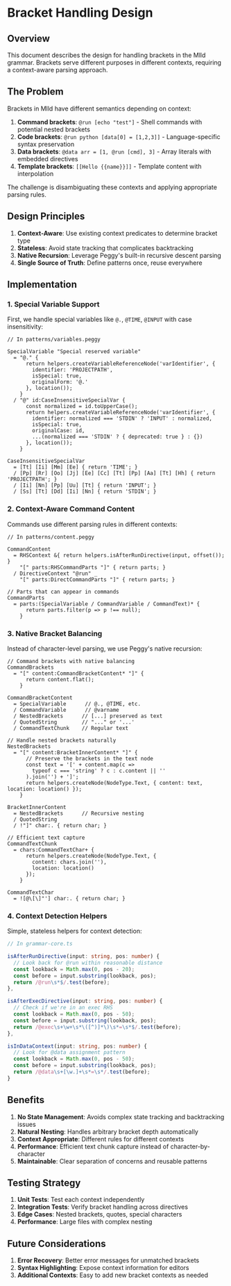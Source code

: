 # Bracket Handling Design

## Overview

This document describes the design for handling brackets in the Mlld grammar. Brackets serve different purposes in different contexts, requiring a context-aware parsing approach.

## The Problem

Brackets in Mlld have different semantics depending on context:

1. **Command brackets**: `@run [echo "test"]` - Shell commands with potential nested brackets
2. **Code brackets**: `@run python [data[0] = [1,2,3]]` - Language-specific syntax preservation
3. **Data brackets**: `@data arr = [1, @run [cmd], 3]` - Array literals with embedded directives
4. **Template brackets**: `[[Hello {{name}}]]` - Template content with interpolation

The challenge is disambiguating these contexts and applying appropriate parsing rules.

## Design Principles

1. **Context-Aware**: Use existing context predicates to determine bracket type
2. **Stateless**: Avoid state tracking that complicates backtracking
3. **Native Recursion**: Leverage Peggy's built-in recursive descent parsing
4. **Single Source of Truth**: Define patterns once, reuse everywhere

## Implementation

### 1. Special Variable Support

First, we handle special variables like `@.`, `@TIME`, `@INPUT` with case insensitivity:

```peggy
// In patterns/variables.peggy

SpecialVariable "Special reserved variable"
  = "@." {
      return helpers.createVariableReferenceNode('varIdentifier', {
        identifier: 'PROJECTPATH',
        isSpecial: true,
        originalForm: '@.'
      }, location());
    }
  / "@" id:CaseInsensitiveSpecialVar {
      const normalized = id.toUpperCase();
      return helpers.createVariableReferenceNode('varIdentifier', {
        identifier: normalized === 'STDIN' ? 'INPUT' : normalized,
        isSpecial: true,
        originalCase: id,
        ...(normalized === 'STDIN' ? { deprecated: true } : {})
      }, location());
    }

CaseInsensitiveSpecialVar
  = [Tt] [Ii] [Mm] [Ee] { return 'TIME'; }
  / [Pp] [Rr] [Oo] [Jj] [Ee] [Cc] [Tt] [Pp] [Aa] [Tt] [Hh] { return 'PROJECTPATH'; }
  / [Ii] [Nn] [Pp] [Uu] [Tt] { return 'INPUT'; }
  / [Ss] [Tt] [Dd] [Ii] [Nn] { return 'STDIN'; }
```

### 2. Context-Aware Command Content

Commands use different parsing rules in different contexts:

```peggy
// In patterns/content.peggy

CommandContent
  = RHSContext &{ return helpers.isAfterRunDirective(input, offset()); }
    "[" parts:RHSCommandParts "]" { return parts; }
  / DirectiveContext "@run" _
    "[" parts:DirectCommandParts "]" { return parts; }

// Parts that can appear in commands
CommandParts
  = parts:(SpecialVariable / CommandVariable / CommandText)* {
      return parts.filter(p => p !== null);
    }
```

### 3. Native Bracket Balancing

Instead of character-level parsing, we use Peggy's native recursion:

```peggy
// Command brackets with native balancing
CommandBrackets
  = "[" content:CommandBracketContent* "]" {
      return content.flat();
    }

CommandBracketContent
  = SpecialVariable      // @., @TIME, etc.
  / CommandVariable      // @varname
  / NestedBrackets      // [...] preserved as text
  / QuotedString        // "..." or '...'
  / CommandTextChunk    // Regular text

// Handle nested brackets naturally
NestedBrackets
  = "[" content:BracketInnerContent* "]" {
      // Preserve the brackets in the text node
      const text = '[' + content.map(c => 
        typeof c === 'string' ? c : c.content || ''
      ).join('') + ']';
      return helpers.createNode(NodeType.Text, { content: text, location: location() });
    }

BracketInnerContent
  = NestedBrackets      // Recursive nesting
  / QuotedString
  / !"]" char:. { return char; }

// Efficient text capture
CommandTextChunk
  = chars:CommandTextChar+ {
      return helpers.createNode(NodeType.Text, { 
        content: chars.join(''), 
        location: location() 
      });
    }

CommandTextChar
  = ![@\[\]"'] char:. { return char; }
```

### 4. Context Detection Helpers

Simple, stateless helpers for context detection:

```typescript
// In grammar-core.ts

isAfterRunDirective(input: string, pos: number) {
  // Look back for @run within reasonable distance
  const lookback = Math.max(0, pos - 20);
  const before = input.substring(lookback, pos);
  return /@run\s*$/.test(before);
},

isAfterExecDirective(input: string, pos: number) {
  // Check if we're in an exec RHS
  const lookback = Math.max(0, pos - 50);
  const before = input.substring(lookback, pos);
  return /@exec\s+\w+\s*\([^)]*\)\s*=\s*$/.test(before);
},

isInDataContext(input: string, pos: number) {
  // Look for @data assignment pattern
  const lookback = Math.max(0, pos - 50);
  const before = input.substring(lookback, pos);
  return /@data\s+[\w.]+\s*=\s*/.test(before);
}
```

## Benefits

1. **No State Management**: Avoids complex state tracking and backtracking issues
2. **Natural Nesting**: Handles arbitrary bracket depth automatically
3. **Context Appropriate**: Different rules for different contexts
4. **Performance**: Efficient text chunk capture instead of character-by-character
5. **Maintainable**: Clear separation of concerns and reusable patterns

## Testing Strategy

1. **Unit Tests**: Test each context independently
2. **Integration Tests**: Verify bracket handling across directives
3. **Edge Cases**: Nested brackets, quotes, special characters
4. **Performance**: Large files with complex nesting

## Future Considerations

1. **Error Recovery**: Better error messages for unmatched brackets
2. **Syntax Highlighting**: Expose context information for editors
3. **Additional Contexts**: Easy to add new bracket contexts as needed